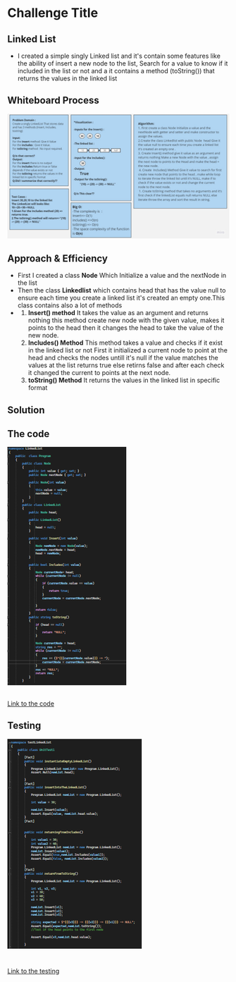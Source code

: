 # Challenge Title
## Linked List
+ I created a simple singly Linked list and it's contain some features like the ability of insert a new node to the list, Search for a value to know if it included in the list or not and a it contains a method (toString()) that returns the values in the linked list

## Whiteboard Process
![WhiteBoard](./WhiteBoard1.jpg)
## Approach & Efficiency
+ First I created a class **Node** Which Initialize a value and the nextNode in the list 
+ Then the class **Linkedlist** which contains head that has the value null to ensure each time you create a linked list it's created an empty one.This class contains also a lot of methods  
+ 1. **Insert() method** It takes the value as an argument and returns nothing this method create new node with the given value, makes it points to the head then it changes the head to take the value of the new node.
	2. **Includes() Method** This method takes a value and checks if it exist in the linked list or not First it initialized a current node to point at the head and checks the nodes untill it's null if the value matches the values at the list returns true else retirns false and after each check it changed the current to points at the next node.
	1. **toString() Method** It returns the values in the linked list in specific format


## Solution
## The code 
![Code](./Code.png)
## 
[Link to the code](./Program.cs)

## Testing
![Testing](./Testing.png)
#
[Link to the testing](../testLinkedList/UnitTest1.cs)

